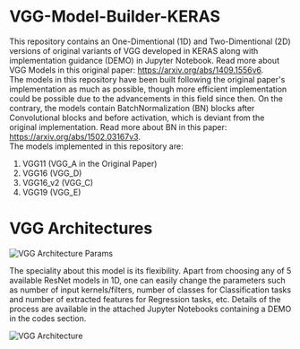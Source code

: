 # VGG-Model-Builder-KERAS

This repository contains an One-Dimentional (1D) and Two-Dimentional (2D) versions of original variants of VGG developed in KERAS along with implementation guidance (DEMO) in Jupyter Notebook. Read more about VGG Models in this original paper: https://arxiv.org/abs/1409.1556v6.  
The models in this repository have been built following the original paper's implementation as much as possible, though more efficient implementation could be possible due to the advancements in this field since then. On the contrary, the models contain BatchNormalization (BN) blocks after Convolutional blocks and before activation, which is deviant from the original implementation. Read more about BN in this paper: https://arxiv.org/abs/1502.03167v3.  
The models implemented in this repository are:
1. VGG11 (VGG_A in the Original Paper)
2. VGG16 (VGG_D)
3. VGG16_v2 (VGG_C)
4. VGG19 (VGG_E)

# VGG Architectures
![VGG Architecture Params](https://github.com/Sakib1263/VGG-Model-Builder-KERAS/blob/main/Documents/Images/VGG.png "VGG Parameters")  

The speciality about this model is its flexibility. Apart from choosing any of 5 available ResNet models in 1D, one can easily change the parameters such as number of input kernels/filters, number of classes for Classification tasks and number of extracted features for Regression tasks, etc. Details of the process are available in the attached Jupyter Notebooks containing a DEMO in the codes section.  

![VGG Architecture](https://github.com/Sakib1263/VGG-Model-Builder-KERAS/blob/main/Documents/Images/VGG%20Model.png "VGG Architecture 3D")  
